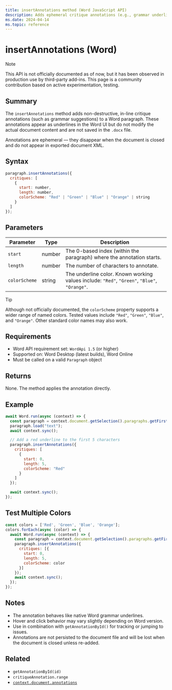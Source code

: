 ```yaml
---
title: insertAnnotations method (Word JavaScript API)
description: Adds ephemeral critique annotations (e.g., grammar underlines) to Word paragraphs using Office.js without modifying document content.
ms.date: 2024-04-14
ms.topic: reference
---
```


# insertAnnotations (Word)

> [!NOTE]
> This API is not officially documented as of now, but it has been observed in production use by third-party add-ins. This page is a community contribution based on active experimentation, testing.

## Summary

The `insertAnnotations` method adds non-destructive, in-line critique annotations (such as grammar suggestions) to a Word paragraph. These annotations appear as underlines in the Word UI but do not modify the actual document content and are not saved in the `.docx` file.

Annotations are ephemeral — they disappear when the document is closed and do not appear in exported document XML.

## Syntax

```javascript
paragraph.insertAnnotations({
  critiques: [
    {
      start: number,
      length: number,
      colorScheme: "Red" | "Green" | "Blue" | "Orange" | string
    }
  ]
});
```

## Parameters

| Parameter    | Type    | Description |
|--------------|---------|-------------|
| `start`      | number  | The 0-based index (within the paragraph) where the annotation starts. |
| `length`     | number  | The number of characters to annotate. |
| `colorScheme`| string  | The underline color. Known working values include: `"Red"`, `"Green"`, `"Blue"`, `"Orange"`. |

> [!TIP]
> Although not officially documented, the `colorScheme` property supports a wider range of named colors. Tested values include `"Red"`, `"Green"`, `"Blue"`, and `"Orange"`. Other standard color names may also work.

## Requirements

- Word API requirement set: `WordApi 1.5` (or higher)
- Supported on: Word Desktop (latest builds), Word Online
- Must be called on a valid `Paragraph` object

## Returns

None. The method applies the annotation directly.

## Example

```javascript
await Word.run(async (context) => {
  const paragraph = context.document.getSelection().paragraphs.getFirst();
  paragraph.load("text");
  await context.sync();

  // Add a red underline to the first 5 characters
  paragraph.insertAnnotations({
    critiques: [
      {
        start: 0,
        length: 5,
        colorScheme: "Red"
      }
    ]
  });

  await context.sync();
});
```

## Test Multiple Colors

```javascript
const colors = ['Red', 'Green', 'Blue', 'Orange'];
colors.forEach(async (color) => {
  await Word.run(async (context) => {
    const paragraph = context.document.getSelection().paragraphs.getFirst();
    paragraph.insertAnnotations({
      critiques: [{
        start: 0,
        length: 5,
        colorScheme: color
      }]
    });
    await context.sync();
  });
});
```

## Notes

- The annotation behaves like native Word grammar underlines.
- Hover and click behavior may vary slightly depending on Word version.
- Use in combination with `getAnnotationById()` for tracking or jumping to issues.
- Annotations are not persisted to the document file and will be lost when the document is closed unless re-added.

## Related

- `getAnnotationById(id)`
- `critiqueAnnotation.range`
- [`context.document.annotations`](../api/word/word.document.md#annotations)
